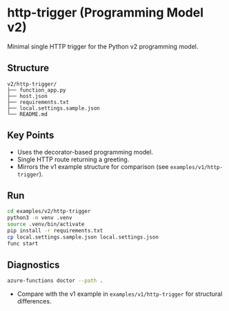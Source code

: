 # http-trigger (Programming Model v2)

Minimal single HTTP trigger for the Python v2 programming model.

## Structure
```
v2/http-trigger/
├── function_app.py
├── host.json
├── requirements.txt
├── local.settings.sample.json
└── README.md
```

## Key Points
- Uses the decorator-based programming model.
- Single HTTP route returning a greeting.
- Mirrors the v1 example structure for comparison (see `examples/v1/http-trigger`).

## Run
```bash
cd examples/v2/http-trigger
python3 -m venv .venv
source .venv/bin/activate
pip install -r requirements.txt
cp local.settings.sample.json local.settings.json
func start
```

## Diagnostics
```bash
azure-functions doctor --path .
```

* Compare with the v1 example in `examples/v1/http-trigger` for structural differences.

